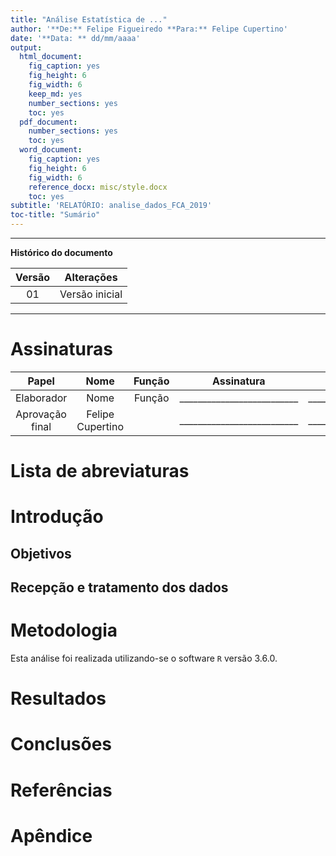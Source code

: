 ```yaml
---
title: "Análise Estatística de ..."
author: '**De:** Felipe Figueiredo **Para:** Felipe Cupertino'
date: '**Data: ** dd/mm/aaaa'
output:
  html_document:
    fig_caption: yes
    fig_height: 6
    fig_width: 6
    keep_md: yes
    number_sections: yes
    toc: yes
  pdf_document:
    number_sections: yes
    toc: yes
  word_document:
    fig_caption: yes
    fig_height: 6
    fig_width: 6
    reference_docx: misc/style.docx
    toc: yes
subtitle: 'RELATÓRIO: analise_dados_FCA_2019'
toc-title: "Sumário"
---
```




---

**Histórico do documento**


| Versão |   Alterações   |
|:------:|:--------------:|
|   01   | Versão inicial |

---

# Assinaturas


|      Papel      |       Nome       | Função |         Assinatura         |     Data      |
|:---------------:|:----------------:|:------:|:--------------------------:|:-------------:|
|   Elaborador    |       Nome       | Função | __________________________ | _____________ |
| Aprovação final | Felipe Cupertino |        | __________________________ | _____________ |

# Lista de abreviaturas

# Introdução

## Objetivos

## Recepção e tratamento dos dados

# Metodologia

Esta análise foi realizada utilizando-se o software `R` versão 3.6.0.

<!-- The exact confidence intervals (CIs) of binomial proportions were calculated using package `exactci` (version 1.3.3). -->

# Resultados

<!-- # Exceções e Desvios do teste -->

# Conclusões


# Referências

# Apêndice

